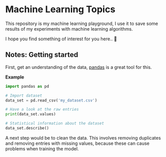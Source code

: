 # Machine Learning Topics

This repository is my machine learning playground, I use it to save some results of my experiments with machine learning
algorithms.

I hope you find something of interest for you here.. 🙂

## Notes: Getting started

First, get an understanding of the data, [pandas](https://pandas.pydata.org/) is a great tool for this.

**Example**

```python
import pandas as pd

# Import dataset
data_set = pd.read_csv('my_dataset.csv')

# Have a look at the raw entries
print(data_set.values)

# Statistical information about the dataset
data_set.describe()
```

A next step would be to clean the data. This involves removing duplicates and removing entries with missing values,
because these can cause problems when training the model.
